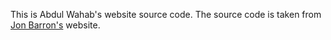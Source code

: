 This is Abdul Wahab's website source code. The source code is taken from <a href="https://github.com/jonbarron/website">Jon Barron's</a> website.
